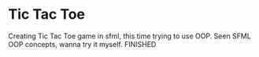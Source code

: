 # Tic Tac Toe 
 Creating Tic Tac Toe game in sfml, this time trying to use OOP.
 Seen SFML OOP concepts, wanna try it myself.
FINISHED
